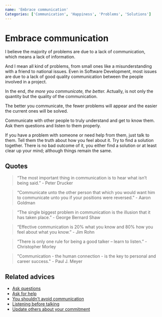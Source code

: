 ```yaml
---
name: 'Embrace communication'
Categories: ['Communication', 'Happiness', 'Problems', 'Solutions']
---
```

# Embrace communication

I believe the majority of problems are due to a lack of communication, which means a lack of information.

And I mean all kind of problems, from small ones like a misunderstanding with a friend to national issues. Even in Software Development, most issues are due to a lack of good quality communication between the people involved in a project.

In the end, _the more you communicate, the better._ Actually, is not only the quantity but the quality of the communication.

The better you communicate, the fewer problems will appear and the easier the current ones will be solved.

Communicate with other people to truly understand and get to know them. Ask them questions and listen to them properly.

If you have a problem with someone or need help from them, just talk to them. Tell them the truth about how you feel about it. Try to find a solution together. There is no bad outcome of it, you either find a solution or at least clear up your mind; although things remain the same.

## Quotes

> “The most important thing in communication is to hear what isn’t being said.” - Peter Drucker

> “Communicate unto the other person that which you would want him to communicate unto you if your positions were reversed.” - Aaron Goldman

> “The single biggest problem in communication is the illusion that it has taken place.” - George Bernard Shaw

> “Effective communication is 20% what you know and 80% how you feel about what you know.” - Jim Rohn

> “There is only one rule for being a good talker – learn to listen.” - Christopher Morley

> "Communication - the human connection - is the key to personal and career success." - Paul J. Meyer

## Related advices

- [Ask questions](../Ask%20questions/index.md)
- [Ask for help](../Ask%20for%20help/index.md)
- [You shouldn't avoid communication](../You%20shouldn't%20avoid%20communication/index.md)
- [Listening before talking](../Listen%20before%20talking/index.md)
- [Update others about your commitment](../Update%20others%20about%20your%20commitment/index.md)
